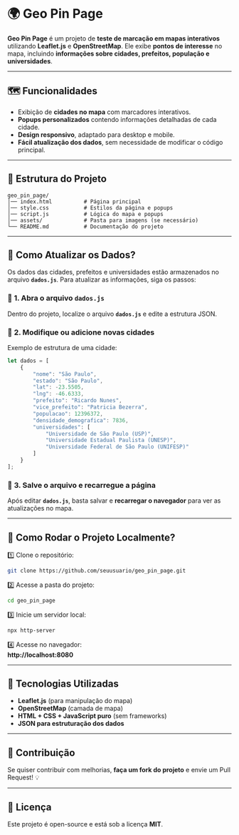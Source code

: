 # 🌍 Geo Pin Page

**Geo Pin Page** é um projeto de **teste de marcação em mapas interativos** utilizando **Leaflet.js** e **OpenStreetMap**. Ele exibe **pontos de interesse** no mapa, incluindo **informações sobre cidades, prefeitos, população e universidades**.

---

## 🗺️ **Funcionalidades**
- Exibição de **cidades no mapa** com marcadores interativos.
- **Popups personalizados** contendo informações detalhadas de cada cidade.
- **Design responsivo**, adaptado para desktop e mobile.
- **Fácil atualização dos dados**, sem necessidade de modificar o código principal.

---

## 📂 **Estrutura do Projeto**
```
geo_pin_page/
│── index.html          # Página principal
│── style.css           # Estilos da página e popups
│── script.js           # Lógica do mapa e popups
│── assets/             # Pasta para imagens (se necessário)
└── README.md           # Documentação do projeto
```

---

## 📌 **Como Atualizar os Dados?**
Os dados das cidades, prefeitos e universidades estão armazenados no arquivo **`dados.js`**. Para atualizar as informações, siga os passos:

### 🔹 **1. Abra o arquivo `dados.js`**
Dentro do projeto, localize o arquivo **`dados.js`** e edite a estrutura JSON.  

### 🔹 **2. Modifique ou adicione novas cidades**
Exemplo de estrutura de uma cidade:
```js
let dados = [
    {
        "nome": "São Paulo",
        "estado": "São Paulo",
        "lat": -23.5505,
        "lng": -46.6333,
        "prefeito": "Ricardo Nunes",
        "vice_prefeito": "Patricia Bezerra",
        "populacao": 12396372,
        "densidade_demografica": 7836,
        "universidades": [
            "Universidade de São Paulo (USP)",
            "Universidade Estadual Paulista (UNESP)",
            "Universidade Federal de São Paulo (UNIFESP)"
        ]
    }
];
```

### 🔹 **3. Salve o arquivo e recarregue a página**
Após editar **`dados.js`**, basta salvar e **recarregar o navegador** para ver as atualizações no mapa.

---

## 🚀 **Como Rodar o Projeto Localmente?**
1️⃣ Clone o repositório:
```sh
git clone https://github.com/seuusuario/geo_pin_page.git
```
2️⃣ Acesse a pasta do projeto:
```sh
cd geo_pin_page
```
3️⃣ Inicie um servidor local:
```sh
npx http-server
```
4️⃣ Acesse no navegador:  
   **http://localhost:8080**

---

## 📜 **Tecnologias Utilizadas**
- **Leaflet.js** (para manipulação do mapa)
- **OpenStreetMap** (camada de mapa)
- **HTML + CSS + JavaScript puro** (sem frameworks)
- **JSON para estruturação dos dados**

---

## 📩 **Contribuição**
Se quiser contribuir com melhorias, **faça um fork do projeto** e envie um Pull Request! 💡

---

## 📄 **Licença**
Este projeto é open-source e está sob a licença **MIT**.


